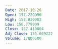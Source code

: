 ```yaml
---
Date: 2017-10-26
Open: 157.229996
High: 157.830002
Low: 156.779999
Close: 157.410004
Adj Close: 155.609222
Volume: 17000500
---
```

